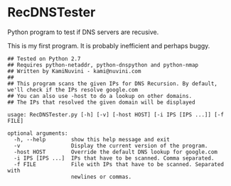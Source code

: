 RecDNSTester
============

Python program to test if DNS servers are recusive.

This is my first program. It is probably inefficient and perhaps buggy.

```
## Tested on Python 2.7
## Requires python-netaddr, python-dnspython and python-nmap
## Written by KamiNuvini - kami@nuvini.com
## 
## This program scans the given IPs for DNS Recursion. By default, we'll check if the IPs resolve google.com
## You can also use -host to do a lookup on other domains.
## The IPs that resolved the given domain will be displayed
```


```
usage: RecDNSTester.py [-h] [-v] [-host HOST] [-i IPS [IPS ...]] [-f FILE]

optional arguments:
  -h, --help        show this help message and exit
  -v                Display the current version of the program.
  -host HOST        Override the default DNS lookup for google.com
  -i IPS [IPS ...]  IPs that have to be scanned. Comma separated.
  -f FILE           File with IPs that have to be scanned. Separated with
                    newlines or commas.
```
